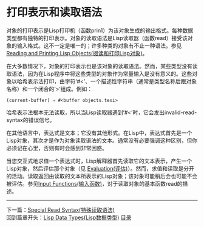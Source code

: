 # 打印表示和读取语法
对象的打印表示是Lisp打印机（函数prin1）为该对象生成的输出格式。每种数据类型都有独特的打印表示。对象的读取语法是Lisp读取器（函数read）接受该对象的输入格式。这不一定是唯一的；许多种类的对象有不止一种语法。参见[Reading and Printing Lisp Objects(阅读和打印Lisp对象)]()。

在大多数情况下，对象的打印表示也是该对象的读取语法。然而，某些类型没有读取语法，因为在Lisp程序中将这些类型的对象作为常量输入是没有意义的。这些对象以哈希表示法打印，由字符‘#<’、一个描述性字符串（通常是类型名称后跟对象名称）和一个闭合的‘>’组成。例如：

` (current-buffer)
     ⇒ #<buffer objects.texi> `

哈希表示法根本无法读取，所以当Lisp读取器遇到‘#<’时，它会发出invalid-read-syntax的错误信号。

在其他语言中，表达式是文本；它没有其他形式。在Lisp中，表达式首先是一个Lisp对象，其次才是作为对象读取语法的文本。通常没有必要强调这种区别，但你必须记在心里，否则有时会感到非常困惑。

当您交互式地求值一个表达式时，Lisp解释器首先读取它的文本表示，产生一个Lisp对象，然后评估那个对象（见 [Evaluation(评估)]()）。然而，求值和读取是分开的活动。读取返回由读取的文本所表示的Lisp对象；该对象可能稍后会也可能不会被评估。参见[Input Functions(输入函数)]()，对于读取对象的基本函数read的描述。
***************************************************
下一篇：[Special Read Syntax(特殊读取语法)](./2.2-Special_Read_Syntax（特殊读取语法）.md)  
回到篇章开头：[Lisp Data Types(Lisp数据类型)](https://github.com/tutict/emacs-lisp-reference-manual-zh_cn/blob/main/%E7%BF%BB%E8%AF%91/%E7%AC%AC%E4%BA%8C%E7%AB%A0Lisp_Data_Types/Lisp_Data_Types%EF%BC%88Lisp%20%E6%95%B0%E6%8D%AE%E7%B1%BB%E5%9E%8B%EF%BC%89.md) 
[目录](../目录.md)
